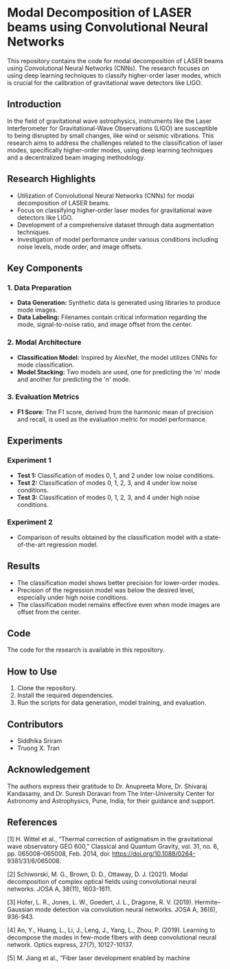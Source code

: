 # Modal Decomposition of LASER beams using Convolutional Neural Networks

This repository contains the code for modal decomposition of LASER beams using Convolutional Neural Networks (CNNs). The research focuses on using deep learning techniques to classify higher-order laser modes, which is crucial for the calibration of gravitational wave detectors like LIGO.

## Introduction

In the field of gravitational wave astrophysics, instruments like the Laser Interferometer for Gravitational-Wave Observations (LIGO) are susceptible to being disrupted by small changes, like wind or seismic vibrations. This research aims to address the challenges related to the classification of laser modes, specifically higher-order modes, using deep learning techniques and a decentralized beam imaging methodology.

## Research Highlights

- Utilization of Convolutional Neural Networks (CNNs) for modal decomposition of LASER beams.
- Focus on classifying higher-order laser modes for gravitational wave detectors like LIGO.
- Development of a comprehensive dataset through data augmentation techniques.
- Investigation of model performance under various conditions including noise levels, mode order, and image offsets.

## Key Components

### 1. Data Preparation

- **Data Generation:** Synthetic data is generated using libraries to produce mode images.
- **Data Labeling:** Filenames contain critical information regarding the mode, signal-to-noise ratio, and image offset from the center.

### 2. Modal Architecture

- **Classification Model:** Inspired by AlexNet, the model utilizes CNNs for mode classification.
- **Model Stacking:** Two models are used, one for predicting the 'm' mode and another for predicting the 'n' mode.

### 3. Evaluation Metrics

- **F1 Score:** The F1 score, derived from the harmonic mean of precision and recall, is used as the evaluation metric for model performance.

## Experiments

### Experiment 1

- **Test 1:** Classification of modes 0, 1, and 2 under low noise conditions.
- **Test 2:** Classification of modes 0, 1, 2, 3, and 4 under low noise conditions.
- **Test 3:** Classification of modes 0, 1, 2, 3, and 4 under high noise conditions.

### Experiment 2

- Comparison of results obtained by the classification model with a state-of-the-art regression model.

## Results

- The classification model shows better precision for lower-order modes.
- Precision of the regression model was below the desired level, especially under high noise conditions.
- The classification model remains effective even when mode images are offset from the center.

## Code

The code for the research is available in this repository. 

## How to Use

1. Clone the repository.
2. Install the required dependencies.
3. Run the scripts for data generation, model training, and evaluation.

## Contributors

- Siddhika Sriram
- Truong X. Tran

## Acknowledgement

The authors express their gratitude to Dr. Anupreeta More, Dr. Shivaraj Kandasamy, and Dr. Suresh Doravari from The Inter-University Center for Astronomy and Astrophysics, Pune, India, for their guidance and support.

## References

[1] H. Wittel et al., “Thermal correction of astigmatism in the gravitational wave observatory GEO 600,” Classical and Quantum Gravity, vol. 31, no. 6, pp. 065008–065008, Feb. 2014, doi: https://doi.org/10.1088/0264- 9381/31/6/065008.

[2] Schiworski, M. G., Brown, D. D., Ottaway, D. J. (2021). Modal decomposition of complex optical fields using convolutional neural networks. JOSA A, 38(11), 1603-1611.

[3] Hofer, L. R., Jones, L. W., Goedert, J. L., Dragone, R. V. (2019). Hermite–Gaussian mode detection via convolution neural networks. JOSA A, 36(6), 936-943.

[4] An, Y., Huang, L., Li, J., Leng, J., Yang, L., Zhou, P. (2019). Learning to decompose the modes in few-mode fibers with deep convolutional neural network. Optics express, 27(7), 10127-10137.

[5] M. Jiang et al., “Fiber laser development enabled by machine 

